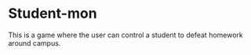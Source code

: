 # Student-mon
This is a game where the user can control a student to defeat homework around campus.
